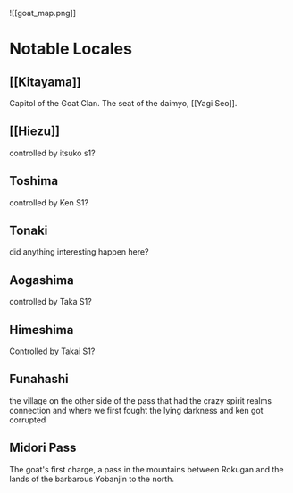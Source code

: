 ![[goat_map.png]]
# Notable Locales
## [[Kitayama]]
Capitol of the Goat Clan. The seat of the daimyo, [[Yagi Seo]].
## [[Hiezu]]
controlled by itsuko s1?
## Toshima
controlled by Ken S1?
## Tonaki
did anything interesting happen here?
## Aogashima
controlled by Taka S1?
## Himeshima
Controlled by Takai S1?
## Funahashi
the village on the other side of the pass that had the crazy spirit realms connection and where we first fought the lying darkness and ken got corrupted
## Midori Pass
The goat's first charge, a pass in the mountains between Rokugan and the lands of the barbarous Yobanjin to the north. 